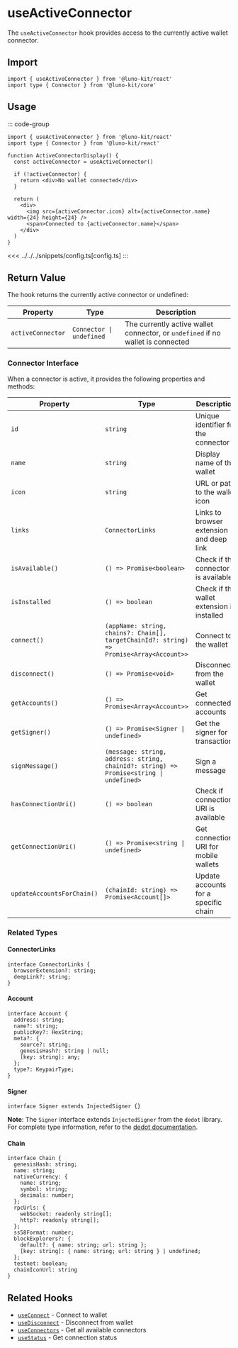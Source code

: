 # useActiveConnector

The `useActiveConnector` hook provides access to the currently active wallet connector.

## Import

```tsx
import { useActiveConnector } from '@luno-kit/react'
import type { Connector } from '@luno-kit/core'
```

## Usage

::: code-group

```tsx [index.tsx]
import { useActiveConnector } from '@luno-kit/react'
import type { Connector } from '@luno-kit/react'

function ActiveConnectorDisplay() {
  const activeConnector = useActiveConnector()
  
  if (!activeConnector) {
    return <div>No wallet connected</div>
  }
  
  return (
    <div>
      <img src={activeConnector.icon} alt={activeConnector.name} width={24} height={24} />
      <span>Connected to {activeConnector.name}</span>
    </div>
  )
}
```
<<< ../../../snippets/config.ts[config.ts]
:::

## Return Value

The hook returns the currently active connector or undefined:

| Property | Type | Description |
|----------|------|-------------|
| `activeConnector` | `Connector \| undefined` | The currently active wallet connector, or `undefined` if no wallet is connected |

### Connector Interface

When a connector is active, it provides the following properties and methods:

| Property | Type | Description |
|----------|------|-------------|
| `id` | `string` | Unique identifier for the connector |
| `name` | `string` | Display name of the wallet |
| `icon` | `string` | URL or path to the wallet icon |
| `links` | `ConnectorLinks` | Links to browser extension and deep link |
| `isAvailable()` | `() => Promise<boolean>` | Check if the connector is available |
| `isInstalled` | `() => boolean` | Check if the wallet extension is installed |
| `connect()` | `(appName: string, chains?: Chain[], targetChainId?: string) => Promise<Array<Account>>` | Connect to the wallet |
| `disconnect()` | `() => Promise<void>` | Disconnect from the wallet |
| `getAccounts()` | `() => Promise<Array<Account>>` | Get connected accounts |
| `getSigner()` | `() => Promise<Signer \| undefined>` | Get the signer for transactions |
| `signMessage()` | `(message: string, address: string, chainId?: string) => Promise<string \| undefined>` | Sign a message |
| `hasConnectionUri()` | `() => boolean` | Check if connection URI is available |
| `getConnectionUri()` | `() => Promise<string \| undefined>` | Get connection URI for mobile wallets |
| `updateAccountsForChain()` | `(chainId: string) => Promise<Account[]>` | Update accounts for a specific chain |

### Related Types

#### ConnectorLinks

```tsx
interface ConnectorLinks {
  browserExtension?: string; 
  deepLink?: string;
}
```

#### Account

```tsx
interface Account {
  address: string;
  name?: string;
  publicKey?: HexString;
  meta?: {
    source?: string;
    genesisHash?: string | null;
    [key: string]: any;
  };
  type?: KeypairType;
}
```

#### Signer

```tsx
interface Signer extends InjectedSigner {}
```
**Note**: The `Signer` interface extends `InjectedSigner` from the `dedot` library. For complete type information, refer to the [dedot documentation](https://docs.dedot.dev).

#### Chain

```tsx
interface Chain {
  genesisHash: string;
  name: string;
  nativeCurrency: {
    name: string;
    symbol: string;
    decimals: number;
  };
  rpcUrls: {
    webSocket: readonly string[];
    http?: readonly string[];
  };
  ss58Format: number;
  blockExplorers?: {
    default?: { name: string; url: string };
    [key: string]: { name: string; url: string } | undefined;
  };
  testnet: boolean;
  chainIconUrl: string
}
```

## Related Hooks

- [`useConnect`](/hooks/connection/use-connect) - Connect to wallet
- [`useDisconnect`](/hooks/connection/use-disconnect) - Disconnect from wallet
- [`useConnectors`](/hooks/connection/use-connectors) - Get all available connectors
- [`useStatus`](/hooks/connection/use-status) - Get connection status
